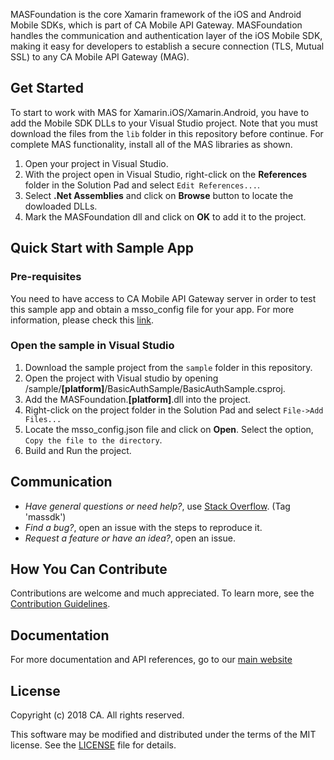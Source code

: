 MASFoundation is the core Xamarin framework of the iOS and Android Mobile SDKs, which is part of CA Mobile API Gateway. MASFoundation handles the communication and authentication layer of the iOS Mobile SDK, making it easy for developers to establish a secure connection (TLS, Mutual SSL) to any CA Mobile API Gateway (MAG).

## Get Started

To start to work with MAS for Xamarin.iOS/Xamarin.Android, you have to add the Mobile SDK DLLs to your Visual Studio project. Note that you must download the files from the `lib` folder in this repository before continue. For complete MAS functionality, install all of the MAS libraries as shown.

1. Open your project in Visual Studio.
2. With the project open in Visual Studio, right-click on the **References** folder in the Solution Pad and select `Edit References...`.
3. Select **.Net Assemblies** and click on **Browse** button to locate the dowloaded DLLs.
4. Mark the MASFoundation dll and click on **OK** to add it to the project.


## Quick Start with Sample App

### Pre-requisites

You need to have access to CA Mobile API Gateway server in order to test this sample app and obtain a msso_config file for your app. For more information, please check this [link][prerequisites].

### Open the sample in Visual Studio

1. Download the sample project from the `sample` folder in this repository.
2. Open the project with Visual studio by opening /sample/**[platform]**/BasicAuthSample/BasicAuthSample.csproj.
3. Add the MASFoundation.**[platform]**.dll into the project.
4. Right-click on the project folder in the Solution Pad and select `File->Add Files...`
5. Locate the msso_config.json file and click on **Open**. Select the option, `Copy the file to the directory`.
6. Build and Run the project.

## Communication

- *Have general questions or need help?*, use [Stack Overflow][StackOverflow]. (Tag 'massdk')
- *Find a bug?*, open an issue with the steps to reproduce it.
- *Request a feature or have an idea?*, open an issue.

## How You Can Contribute

Contributions are welcome and much appreciated. To learn more, see the [Contribution Guidelines][contributing].

## Documentation

For more documentation and API references, go to our [main website][docs]

## License

Copyright (c) 2018 CA. All rights reserved.

This software may be modified and distributed under the terms
of the MIT license. See the [LICENSE][license-link] file for details.

 [mag]: https://docops.ca.com/mag
 [mas.ca.com]: http://mas.ca.com/
 [get-started]: http://mas.ca.com/get-started/
 [docs]: http://mas.ca.com/docs/
 [blog]: http://mas.ca.com/blog/
 [videos]: https://www.ca.com/us/developers/mas/videos.html
 [StackOverflow]: http://stackoverflow.com/questions/tagged/massdk
 [download]: https://github.com/CAAPIM/iOS-MAS-Foundation/archive/master.zip
 [contributing]: https://github.com/CAAPIM/iOS-MAS-Foundation/blob/develop/CONTRIBUTING.md
 [license-link]: /LICENSE
 [prerequisites]: http://mas.ca.com/docs/ios/1.6.00/guides/#prerequisites
